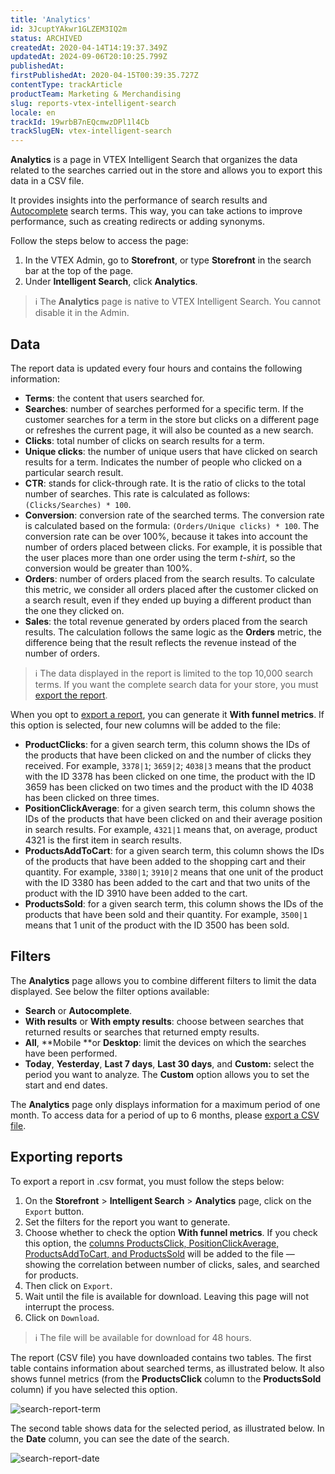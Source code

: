 ```yaml
---
title: 'Analytics'
id: 3JcuptYAkwr1GLZEM3IQ2m
status: ARCHIVED
createdAt: 2020-04-14T14:19:37.349Z
updatedAt: 2024-09-06T20:10:25.799Z
publishedAt: 
firstPublishedAt: 2020-04-15T00:39:35.727Z
contentType: trackArticle
productTeam: Marketing & Merchandising
slug: reports-vtex-intelligent-search
locale: en
trackId: 19wrbB7nEQcmwzDPl1l4Cb
trackSlugEN: vtex-intelligent-search
---
```


**Analytics** is a page in VTEX Intelligent Search that organizes the data related to the searches carried out in the store and allows you to export this data in a CSV file.

It provides insights into the performance of search results and [Autocomplete](https://help.vtex.com/en/tracks/vtex-intelligent-search--19wrbB7nEQcmwzDPl1l4Cb/4gXFsEWjF7QF7UtI2GAvhL?&utm_source=autocomplete) search terms. This way, you can take actions to improve performance, such as creating redirects or adding synonyms.

Follow the steps below to access the page:

1. In the VTEX Admin, go to **Storefront**, or type **Storefront** in the search bar at the top of the page.
2. Under __Intelligent Search__, click __Analytics__. 

>ℹ️ The **Analytics** page is native to VTEX Intelligent Search. You cannot disable it in the Admin.

## Data

The report data is updated every four hours and contains the following information:

* **Terms**: the content that users searched for.
* **Searches**: number of searches performed for a specific term. If the customer searches for a term in the store but clicks on a different page or refreshes the current page, it will also be counted as a new search.
* **Clicks**: total number of clicks on search results for a term.
* **Unique clicks**: the number of unique users that have clicked on search results for a term. Indicates the number of people who clicked on a particular search result.
* **CTR**: stands for click-through rate. It is the ratio of clicks to the total number of searches. This rate is calculated as follows: `(Clicks/Searches) * 100`.
* **Conversion**: conversion rate of the searched terms. The conversion rate is calculated based on the formula: `(Orders/Unique clicks) * 100`. The conversion rate can be over 100%, because it takes into account the number of orders placed between clicks. For example, it is possible that the user places more than one order using the term _t-shirt_, so the conversion would be greater than 100%.
* **Orders**: number of orders placed from the search results. To calculate this metric, we consider all orders placed after the customer clicked on a search result, even if they ended up buying a different product than the one they clicked on.
* **Sales**: the total revenue generated by orders placed from the search results. The calculation follows the same logic as the **Orders** metric, the difference being that the result reflects the revenue instead of the number of orders.

>ℹ️ The data displayed in the report is limited to the top 10,000 search terms. If you want the complete search data for your store, you must [export the report](https://help.vtex.com/en/tracks/vtex-intelligent-search--19wrbB7nEQcmwzDPl1l4Cb/3JcuptYAkwr1GLZEM3IQ2m#exporting-reports).

When you opt to [export a report](#exporting-reports), you can generate it **With funnel metrics**. If this option is selected, four new columns will be added to the file:

* **ProductClicks**: for a given search term, this column shows the IDs of the products that have been clicked on and the number of clicks they received. For example, `3378|1`; `3659|2`; `4038|3` means that the product with the ID 3378 has been clicked on one time, the product with the ID 3659 has been clicked on two times and the product with the ID 4038 has been clicked on three times.
* **PositionClickAverage**: for a given search term, this column shows the IDs of the products that have been clicked on and their average position in search results. For example, `4321|1` means that, on average, product 4321 is the first item in search results.
* **ProductsAddToCart**: for a given search term, this column shows the IDs of the products that have been added to the shopping cart and their quantity. For example, `3380|1`; `3910|2` means that one unit of the product with the ID 3380 has been added to the cart and that two units of the product with the ID 3910 have been added to the cart.
* **ProductsSold**: for a given search term, this column shows the IDs of the products that have been sold and their quantity. For example, `3500|1` means that 1 unit of the product with the ID 3500 has been sold.

## Filters

The **Analytics** page allows you to combine different filters to limit the data displayed. See below the filter options available:

*   **Search** or **Autocomplete**.
*   **With results** or **With empty results**: choose between searches that returned results or searches that returned empty results.
*   **All**, **Mobile **or **Desktop**: limit the devices on which the searches have been performed.
*   **Today**, **Yesterday**, **Last 7 days**, **Last 30 days**, and **Custom:** select the period you want to analyze. The **Custom** option allows you to set the start and end dates.

The **Analytics** page only displays information for a maximum period of one month. To access data for a period of up to 6 months, please [export a CSV file](#exporting-reports).

## Exporting reports

To export a report in .csv format, you must follow the steps below:

1. On the **Storefront** > **Intelligent Search** > **Analytics** page, click on the `Export` button.
2. Set the filters for the report you want to generate.
3. Choose whether to check the option **With funnel metrics**. If you check this option, the [columns ProductsClick, PositionClickAverage, ProductsAddToCart, and ProductsSold](#data) will be added to the file — showing the correlation between number of clicks, sales, and searched for products.
4. Then click on `Export`.
5. Wait until the file is available for download. Leaving this page will not interrupt the process.
6. Click on `Download`.

>ℹ️ The file will be available for download for 48 hours.

The report (CSV file) you have downloaded contains two tables. The first table contains information about searched terms, as illustrated below. It also shows funnel metrics (from the **ProductsClick** column to the **ProductsSold** column) if you have selected this option.

![search-report-term](//images.ctfassets.net/alneenqid6w5/5b8DWfBkXE9hZzugQ2LoaP/a16b574485adf9cb41ab258a3c169881/search-report-term.png)

The second table shows data for the selected period, as illustrated below. In the __Date__ column, you can see the date of the search.

![search-report-date](//images.ctfassets.net/alneenqid6w5/1B1hwv5X36tvAv4Nt2Nxz1/354c3c4357d578dc2492b89a78c2a272/search-report-date.png)
